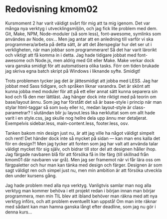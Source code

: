 ---
---
Redovisning kmom02
=========================

Kursmoment 2 har varit väldigt svårt för mig att ta mig igenom. Det var många nya verktyg i utvecklingsmiljön, och jag fick lite problem med dem. Git, Make, NPM, Node-moduler (så som less), font-awesome, symlinks som användes av Node, osv... Men jag antar att en anledning till varför vi ska programmera/arbeta på detta sätt, är att det återspeglar hur det ser ut i verkligheten, när man jobbar som programmerare! Så det har varit lärorikt och viktigt att få komma in i detta. Jag hade tidigare jobbat med font-awesome och Node.js, men aldrig med Git eller Make. Make verkar dock vara ganska smidigt för att automatisera olika tasks. Förr om tiden brukade jag skriva egna batch skript på Windows i liknande syfte. Smidigt!

Trots problemen tycker jag det är jättesmidigt att jobba med LESS. Jag har jobbat med Sass tidigare, och språken liknar varandra. Det är skönt att kunna jobba med moduler för att på ett eller annat sätt kunna separera sin kod och få den mer lättläst. Jag hänger dock inte riktigt med på teorin om base/layout ännu. Som jag har förstått det så är base-style i princip när man stylar html-taggar så som `body` eller `h1`, medan layout-style är class-parametrar? I slutändan blir ju layout.less lika nerkluttat som om allt hade varit i en style.css, jag skulle nog hellre dela upp ännu mer detaljerat. Exempelvis sidebar.less, main-content.less, footer.less, osv.

Tanken bakom min design just nu, är att jag ville ha något väldigt simpelt och rent! Det händer dock inte så mycket på sidan &mdash; kan man ens kalla det för en design?!
Men jag tycker att fonten som jag har valt att använda talar väldigt mycket för sig själv, och bidrar till stor del att designen håller ihop. Jag färgade navbaren blå för att försöka få in lite färg (till skillnad från kmom01 där navbaren var grå). Men jag ser framemot när vi får lära oss om färgpaletter och hur man kan tänka med design och färger.
Designen är som sagt väldigt ren och simpel just nu, men min ambition är att försöka utveckla den under kursens gång.

Jag hade problem med alla nya verktyg. Vanligtvis samlar man nog alla verktyg man kommer behöva i ett projekt redan i början innan man börjar programmera, men min TIL blev att ibland behöver man räkna med att nya verktyg införs, och att problem eventuellt kan uppstå! Om man inte räknar med sådant kan man hamna ganska långt efter deadline, som jag nu gör i denna kurs...
